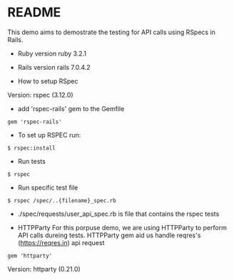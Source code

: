 # README

This demo aims to demostrate the testing for API calls using RSpecs in Rails.

* Ruby version
ruby 3.2.1

* Rails version
rails 7.0.4.2

* How to setup RSpec

Version:
rspec (3.12.0)

- add 'rspec-rails' gem to the Gemfile
```
gem 'rspec-rails'
```

- To set up RSPEC run:
```
$ rspec:install
```

- Run tests
```
$ rspec
```

- Run specific test file
```
$ rspec /spec/..{filename}_spec.rb
```

- ./spec/requests/user_api_spec.rb is file that contains the rspec tests

* HTTPParty
For this porpuse demo, we are using HTTPParty to perform API calls dureing tests. HTTPParty gem aid us handle reqres's (https://reqres.in) api request
```
gem 'httparty'
```

Version:
httparty (0.21.0)

